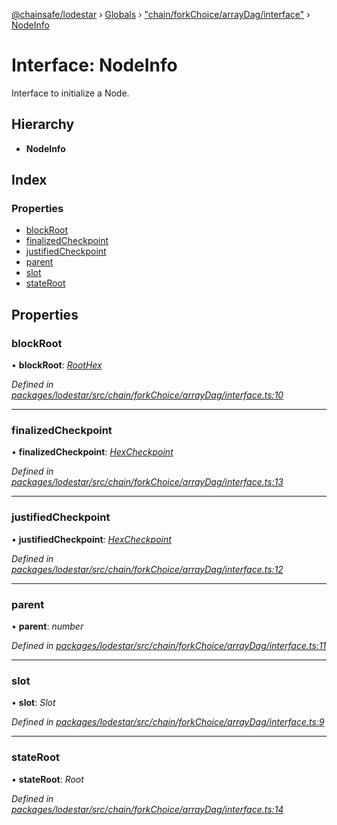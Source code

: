 [@chainsafe/lodestar](../README.md) › [Globals](../globals.md) › ["chain/forkChoice/arrayDag/interface"](../modules/_chain_forkchoice_arraydag_interface_.md) › [NodeInfo](_chain_forkchoice_arraydag_interface_.nodeinfo.md)

# Interface: NodeInfo

Interface to initialize a Node.

## Hierarchy

* **NodeInfo**

## Index

### Properties

* [blockRoot](_chain_forkchoice_arraydag_interface_.nodeinfo.md#blockroot)
* [finalizedCheckpoint](_chain_forkchoice_arraydag_interface_.nodeinfo.md#finalizedcheckpoint)
* [justifiedCheckpoint](_chain_forkchoice_arraydag_interface_.nodeinfo.md#justifiedcheckpoint)
* [parent](_chain_forkchoice_arraydag_interface_.nodeinfo.md#parent)
* [slot](_chain_forkchoice_arraydag_interface_.nodeinfo.md#slot)
* [stateRoot](_chain_forkchoice_arraydag_interface_.nodeinfo.md#stateroot)

## Properties

###  blockRoot

• **blockRoot**: *[RootHex](../modules/_chain_forkchoice_interface_.md#roothex)*

*Defined in [packages/lodestar/src/chain/forkChoice/arrayDag/interface.ts:10](https://github.com/ChainSafe/lodestar/blob/ee6564a3a/packages/lodestar/src/chain/forkChoice/arrayDag/interface.ts#L10)*

___

###  finalizedCheckpoint

• **finalizedCheckpoint**: *[HexCheckpoint](_chain_forkchoice_interface_.hexcheckpoint.md)*

*Defined in [packages/lodestar/src/chain/forkChoice/arrayDag/interface.ts:13](https://github.com/ChainSafe/lodestar/blob/ee6564a3a/packages/lodestar/src/chain/forkChoice/arrayDag/interface.ts#L13)*

___

###  justifiedCheckpoint

• **justifiedCheckpoint**: *[HexCheckpoint](_chain_forkchoice_interface_.hexcheckpoint.md)*

*Defined in [packages/lodestar/src/chain/forkChoice/arrayDag/interface.ts:12](https://github.com/ChainSafe/lodestar/blob/ee6564a3a/packages/lodestar/src/chain/forkChoice/arrayDag/interface.ts#L12)*

___

###  parent

• **parent**: *number*

*Defined in [packages/lodestar/src/chain/forkChoice/arrayDag/interface.ts:11](https://github.com/ChainSafe/lodestar/blob/ee6564a3a/packages/lodestar/src/chain/forkChoice/arrayDag/interface.ts#L11)*

___

###  slot

• **slot**: *Slot*

*Defined in [packages/lodestar/src/chain/forkChoice/arrayDag/interface.ts:9](https://github.com/ChainSafe/lodestar/blob/ee6564a3a/packages/lodestar/src/chain/forkChoice/arrayDag/interface.ts#L9)*

___

###  stateRoot

• **stateRoot**: *Root*

*Defined in [packages/lodestar/src/chain/forkChoice/arrayDag/interface.ts:14](https://github.com/ChainSafe/lodestar/blob/ee6564a3a/packages/lodestar/src/chain/forkChoice/arrayDag/interface.ts#L14)*
